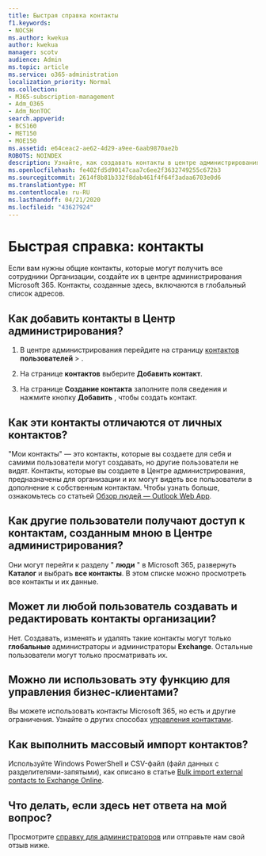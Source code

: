 ```yaml
---
title: Быстрая справка контакты
f1.keywords:
- NOCSH
ms.author: kwekua
author: kwekua
manager: scotv
audience: Admin
ms.topic: article
ms.service: o365-administration
localization_priority: Normal
ms.collection:
- M365-subscription-management
- Adm_O365
- Adm_NonTOC
search.appverid:
- BCS160
- MET150
- MOE150
ms.assetid: e64ceac2-ae62-4d29-a9ee-6aab9870ae2b
ROBOTS: NOINDEX
description: Узнайте, как создавать контакты в центре администрирования и управлять глобальным списком адресов.
ms.openlocfilehash: fe402fd5d90147caa7c6ee2f3632749255c672b3
ms.sourcegitcommit: 2614f8b81b332f8dab461f4f64f3adaa6703e0d6
ms.translationtype: MT
ms.contentlocale: ru-RU
ms.lasthandoff: 04/21/2020
ms.locfileid: "43627924"
---
```

# <a name="quick-help-contacts"></a>Быстрая справка: контакты

Если вам нужны общие контакты, которые могут получить все сотрудники Организации, создайте их в центре администрирования Microsoft 365. Контакты, созданные здесь, включаются в глобальный список адресов.
  
## <a name="how-do-i-add-contacts-in-the-admin-center"></a>Как добавить контакты в Центр администрирования?

1. В центре администрирования перейдите на страницу <a href="https://go.microsoft.com/fwlink/p/?linkid=2053302" target="_blank">контактов</a> **пользователей** \> .

2. На странице **контактов** выберите **Добавить контакт**.
  
3. На странице **Создание контакта** заполните поля сведения и нажмите кнопку **Добавить** , чтобы создать контакт.
  
## <a name="how-are-these-contacts-different-from-my-contacts"></a>Как эти контакты отличаются от личных контактов?

"Мои контакты" — это контакты, которые вы создаете для себя и самими пользователи могут создавать, но другие пользователи не видят. Контакты, которые вы создаете в Центре администрирования, предназначены для организации и их могут видеть все пользователи в дополнение к собственным контактам. Чтобы узнать больше, ознакомьтесь со статьей [Обзор людей — Outlook Web App](https://support.office.com/article/5fe173cf-e620-4f62-9bf6-da5041f651bf.aspx).
  
## <a name="how-does-everyone-get-to-the-contacts-i-created-in-the-admin-center"></a>Как другие пользователи получают доступ к контактам, созданным мною в Центре администрирования?

 Они могут перейти к разделу " **люди** " в Microsoft 365, развернуть **Каталог** и выбрать **все контакты**. В этом списке можно просмотреть все контакты и их данные.
  
## <a name="can-anyone-create-and-edit-these-organizational-contacts"></a>Может ли любой пользователь создавать и редактировать контакты организации?

Нет. Создавать, изменять и удалять такие контакты могут только **глобальные** администраторы и администраторы **Exchange**. Остальные пользователи могут только просматривать их.
  
## <a name="can-i-use-this-to-manage-my-business-clients"></a>Можно ли использовать эту функцию для управления бизнес-клиентами?

Вы можете использовать контакты Microsoft 365, но есть и другие ограничения. Узнайте о других способах [управления контактами](ways-to-manage-contacts.md).
  
## <a name="how-do-i-bulk-import-organizational-contacts"></a>Как выполнить массовый импорт контактов?

Используйте Windows PowerShell и CSV-файл (файл данных с разделителями-запятыми), как описано в статье [Bulk import external contacts to Exchange Online](../../compliance/bulk-import-external-contacts.md).
  
## <a name="what-if-my-question-still-hasnt-been-answered"></a>Что делать, если здесь нет ответа на мой вопрос?

Просмотрите [справку для администраторов](../admin-home.md) или отправьте нам свой отзыв ниже.
